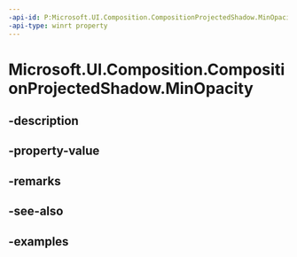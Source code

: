 ```yaml
---
-api-id: P:Microsoft.UI.Composition.CompositionProjectedShadow.MinOpacity
-api-type: winrt property
---
```


# Microsoft.UI.Composition.CompositionProjectedShadow.MinOpacity

<!--
public float MinOpacity { get; set; }
-->


## -description

## -property-value

## -remarks

## -see-also

## -examples


